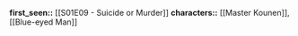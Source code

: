 **first_seen::** [[S01E09 - Suicide or Murder]]
**characters::** [[Master Kounen]], [[Blue-eyed Man]]